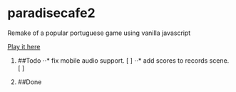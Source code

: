 # paradisecafe2
Remake of a popular portuguese game using vanilla javascript

[Play it here](http://brunoperry.net/paradisecafe2/)

1. ##Todo
⋅⋅* fix mobile audio support. [ ]
⋅⋅* add scores to records scene. [ ]

2. ##Done
